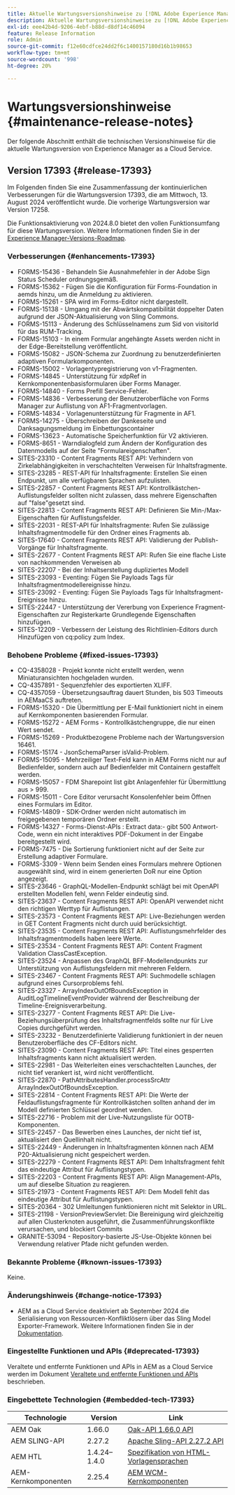 ```yaml
---
title: Aktuelle Wartungsversionshinweise zu [!DNL Adobe Experience Manager] as a Cloud Service.
description: Aktuelle Wartungsversionshinweise zu [!DNL Adobe Experience Manager] as a Cloud Service.
exl-id: eee42b4d-9206-4ebf-b88d-d8df14c46094
feature: Release Information
role: Admin
source-git-commit: f12e60cdfce24dd2f6c1400157180d16b1b98653
workflow-type: tm+mt
source-wordcount: '998'
ht-degree: 20%

---
```



# Wartungsversionshinweise {#maintenance-release-notes}

Der folgende Abschnitt enthält die technischen Versionshinweise für die aktuelle Wartungsversion von Experience Manager as a Cloud Service.

## Version 17393 {#release-17393}

Im Folgenden finden Sie eine Zusammenfassung der kontinuierlichen Verbesserungen für die Wartungsversion 17393, die am Mittwoch, 13. August 2024 veröffentlicht wurde. Die vorherige Wartungsversion war Version 17258.

Die Funktionsaktivierung von 2024.8.0 bietet den vollen Funktionsumfang für diese Wartungsversion. Weitere Informationen finden Sie in der [Experience Manager-Versions-Roadmap](https://experienceleague.adobe.com/de/docs/experience-manager-release-information/aem-release-updates/update-releases-roadmap).

### Verbesserungen {#enhancements-17393}

* FORMS-15436 - Behandeln Sie Ausnahmefehler in der Adobe Sign Status Scheduler ordnungsgemäß.
* FORMS-15362 - Fügen Sie die Konfiguration für Forms-Foundation in aemds hinzu, um die Anmeldung zu aktivieren.
* FORMS-15261 - SPA wird im Forms-Editor nicht dargestellt.
* FORMS-15138 - Umgang mit der Abwärtskompatibilität doppelter Daten aufgrund der JSON-Aktualisierung von Sling Commons.
* FORMS-15113 - Änderung des Schlüsselnamens zum Sid von visitorId für das RUM-Tracking.
* FORMS-15103 - In einem Formular angehängte Assets werden nicht in der Edge-Bereitstellung veröffentlicht.
* FORMS-15082 - JSON-Schema zur Zuordnung zu benutzerdefinierten adaptiven Formularkomponenten.
* FORMS-15002 - Vorlagentypregistrierung von v1-Fragmenten.
* FORMS-14845 - Unterstützung für xdpRef in Kernkomponentenbasisformularen über Forms Manager.
* FORMS-14840 - Forms Prefill Service-Fehler.
* FORMS-14836 - Verbesserung der Benutzeroberfläche von Forms Manager zur Auflistung von AF1-Fragmentvorlagen.
* FORMS-14834 - Vorlagenunterstützung für Fragmente in AF1.
* FORMS-14275 - Überschreiben der Dankeseite und Danksagungsmeldung im Einbettungscontainer
* FORMS-13623 - Automatische Speicherfunktion für V2 aktivieren.
* FORMS-8651 - Warndialogfeld zum Ändern der Konfiguration des Datenmodells auf der Seite &quot;Formulareigenschaften&quot;.
* SITES-23310 - Content Fragments REST API: Verhindern von Zirkelabhängigkeiten in verschachtelten Verweisen für Inhaltsfragmente.
* SITES-23285 - REST-API für Inhaltsfragmente: Erstellen Sie einen Endpunkt, um alle verfügbaren Sprachen aufzulisten.
* SITES-22857 - Content Fragments REST API: Kontrollkästchen-Auflistungsfelder sollten nicht zulassen, dass mehrere Eigenschaften auf &quot;false&quot;gesetzt sind.
* SITES-22813 - Content Fragments REST API: Definieren Sie Min-/Max-Eigenschaften für Auflistungsfelder.
* SITES-22031 - REST-API für Inhaltsfragmente: Rufen Sie zulässige Inhaltsfragmentmodelle für den Ordner eines Fragments ab.
* SITES-17640 - Content Fragments REST API: Validierung der Publish-Vorgänge für Inhaltsfragmente.
* SITES-22677 - Content Fragments REST API: Rufen Sie eine flache Liste von nachkommenden Verweisen ab
* SITES-22207 - Bei der Inhaltserstellung dupliziertes Modell
* SITES-23093 - Eventing: Fügen Sie Payloads Tags für Inhaltsfragmentmodellereignisse hinzu.
* SITES-23092 - Eventing: Fügen Sie Payloads Tags für Inhaltsfragment-Ereignisse hinzu.
* SITES-22447 - Unterstützung der Vererbung von Experience Fragment-Eigenschaften zur Registerkarte Grundlegende Eigenschaften hinzufügen.
* SITES-12209 - Verbessern der Leistung des Richtlinien-Editors durch Hinzufügen von cq:policy zum Index.

### Behobene Probleme {#fixed-issues-17393}

* CQ-4358028 - Projekt konnte nicht erstellt werden, wenn Miniaturansichten hochgeladen wurden.
* CQ-4357891 - Sequenzfehler des exportierten XLIFF.
* CQ-4357059 - Übersetzungsauftrag dauert Stunden, bis 503 Timeouts in AEMaaCS auftreten.
* FORMS-15320 - Die Übermittlung per E-Mail funktioniert nicht in einem auf Kernkomponenten basierenden Formular.
* FORMS-15272 - AEM Forms - Kontrollkästchengruppe, die nur einen Wert sendet.
* FORMS-15269 - Produktbezogene Probleme nach der Wartungsversion 16461.
* FORMS-15174 - JsonSchemaParser isValid-Problem.
* FORMS-15095 - Mehrzeiliger Text-Feld kann in AEM Forms nicht nur auf Bedienfelder, sondern auch auf Bedienfelder mit Containern gestaffelt werden.
* FORMS-15057 - FDM Sharepoint list gibt Anlagenfehler für Übermittlung aus > 999.
* FORMS-15011 - Core Editor verursacht Konsolenfehler beim Öffnen eines Formulars im Editor.
* FORMS-14809 - SDK-Ordner werden nicht automatisch im freigegebenen temporären Ordner erstellt.
* FORMS-14327 - Forms-Dienst-APIs : Extract data:- gibt 500 Antwort-Code, wenn ein nicht interaktives PDF-Dokument in der Eingabe bereitgestellt wird.
* FORMS-7475 - Die Sortierung funktioniert nicht auf der Seite zur Erstellung adaptiver Formulare.
* FORMS-3309 - Wenn beim Senden eines Formulars mehrere Optionen ausgewählt sind, wird in einem generierten DoR nur eine Option angezeigt.
* SITES-23646 - GraphQL-Modellen-Endpunkt schlägt bei mit OpenAPI erstellten Modellen fehl, wenn Felder eindeutig sind.
* SITES-23637 - Content Fragments REST API: OpenAPI verwendet nicht den richtigen Werttyp für Auflistungen.
* SITES-23573 - Content Fragments REST API: Live-Beziehungen werden in GET Content Fragments nicht durch uuid berücksichtigt.
* SITES-23535 - Content Fragments REST API: Auflistungsmehrfelder des Inhaltsfragmentmodells haben leere Werte.
* SITES-23534 - Content Fragments REST API: Content Fragment Validation ClassCastException.
* SITES-23524 - Anpassen des GraphQL BFF-Modellendpunkts zur Unterstützung von Auflistungsfeldern mit mehreren Feldern.
* SITES-23467 - Content Fragments REST API: Suchmodelle schlagen aufgrund eines Cursorproblems fehl.
* SITES-23327 - ArrayIndexOutOfBoundsException in AuditLogTimelineEventProvider während der Beschreibung der Timeline-Ereignisverarbeitung.
* SITES-23277 - Content Fragments REST API: Die Live-Beziehungsüberprüfung des Inhaltsfragmentfelds sollte nur für Live Copies durchgeführt werden.
* SITES-23232 - Benutzerdefinierte Validierung funktioniert in der neuen Benutzeroberfläche des CF-Editors nicht.
* SITES-23090 - Content Fragments REST API: Titel eines gesperrten Inhaltsfragments kann nicht aktualisiert werden.
* SITES-22981 - Das Weiterleiten eines verschachtelten Launches, der nicht tief verankert ist, wird nicht veröffentlicht.
* SITES-22870 - PathAttributesHandler.processSrcAttr ArrayIndexOutOfBoundsException.
* SITES-22814 - Content Fragments REST API: Die Werte der Feldauflistungsfragmente für Kontrollkästchen sollten anhand der im Modell definierten Schlüssel geordnet werden.
* SITES-22716 - Problem mit der Live-Nutzungsliste für OOTB-Komponenten.
* SITES-22457 - Das Bewerben eines Launches, der nicht tief ist, aktualisiert den Quellinhalt nicht.
* SITES-22449 - Änderungen in Inhaltsfragmenten können nach AEM P20-Aktualisierung nicht gespeichert werden.
* SITES-22279 - Content Fragments REST API: Dem Inhaltsfragment fehlt das eindeutige Attribut für Auflistungstypen.
* SITES-22203 - Content Fragments REST API: Align Management-APIs, um auf dieselbe Situation zu reagieren.
* SITES-21973 - Content Fragments REST API: Dem Modell fehlt das eindeutige Attribut für Auflistungstypen.
* SITES-20364 - 302 Umleitungen funktionieren nicht mit Selektor in URL.
* SITES-21198 - VersionPreviewServlet: Die Bereinigung wird gleichzeitig auf allen Clusterknoten ausgeführt, die Zusammenführungskonflikte verursachen, und blockiert Commits
* GRANITE-53094 - Repository-basierte JS-Use-Objekte können bei Verwendung relativer Pfade nicht gefunden werden.

### Bekannte Probleme {#known-issues-17393}

Keine.

### Änderungshinweis {#change-notice-17393}

* AEM as a Cloud Service deaktiviert ab September 2024 die Serialisierung von Ressourcen-Konfliktlösern über das Sling Model Exporter-Framework. Weitere Informationen finden Sie in der [Dokumentation](/help/implementing/developing/hybrid/disallow-the-serialization-of-resourceresolvers-via-sling-model-exporter.md).

### Eingestellte Funktionen und APIs {#deprecated-17393}

Veraltete und entfernte Funktionen und APIs in AEM as a Cloud Service werden im Dokument [Veraltete und entfernte Funktionen und APIs](/help/release-notes/deprecated-removed-features.md) beschrieben.

### Eingebettete Technologien {#embedded-tech-17393}

| Technologie | Version | Link |
|---|---|---|
| AEM Oak | 1.66.0 | [Oak-API 1.66.0 API](https://www.javadoc.io/doc/org.apache.jackrabbit/oak-api/1.66.0/index.html) |
| AEM SLING-API | 2.27.2 | [Apache Sling-API 2.27.2 API](https://www.javadoc.io/doc/org.apache.sling/org.apache.sling.api/latest/index.html) |
| AEM HTL | 1.4.24–1.4.0 | [Spezifikation von HTML-Vorlagensprachen](https://github.com/adobe/htl-spec) |
| AEM-Kernkomponenten | 2.25.4 | [AEM WCM-Kernkomponenten](https://github.com/adobe/aem-core-wcm-components) |
